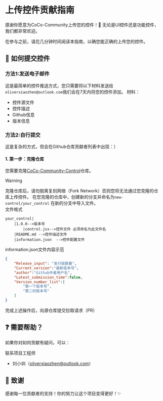 # 上传控件贡献指南
感谢你愿意为CoCo-Community上传您的控件！🎉 无论是UI控件还是功能控件，我们都非常欢迎。

在参与之前，请花几分钟时间阅读本指南，以确您能正确的上传您的控件。

## 📌 如何提交控件
### 方法1:发送电子邮件
这是最简单的控件推送方式，您只需要将以下材料发送给`oliverxiaozhen@outlook.com`我们会在7天内将您的控件添加。
材料：
- 控件源文件
- 控件描述
- Github信息
- 版本信息
### 方法2:自行提交
这是复杂的方式，但会在Github仓库贡献者列表中出现：）
#### 1. 第一步：克隆仓库
您需要克隆[CoCo-Community-Control](https://github.com/zitzhen/CoCo-Community-Control)仓库。
>[!Warning]
>克隆仓库后，请勿脱离复刻网络（Fork Network）否则您将无法通过您克隆的仓库上传控件。
在您克隆的仓库中，创建新的分支并命名为`new-control/your_control`
在新的分支中导入文件。  
文件格式
```
your_control|
    |1.0.0-->版本号
        |control.jsx-->控件文件 必须命名为此文件名
    |README.md -->控件描述文件
    |information.json  -->控件配置文件
```
information.json文件内容示范
```json
{
    "Release_input": "发行版数量",
    "Current_version":"最新版本号",
    "author":"Github作者用户名",
    "Latest_submission_time":false,
    "Version_number_list":[
        "第一个版本号",
        "第二的版本号"
    ]
}
```
完成上述操作后，向源仓库提交拉取请求（PR）
## ❓ 需要帮助？
如果你对如何贡献有疑问，可以：

联系项目工程师
- 刘小圳（oliverxiaozhen@outlook.com）

## 🙏 致谢
感谢每一位贡献者的支持！你的努力让这个项目变得更好！✨

